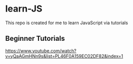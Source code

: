 # learn-JS
This repo is created for me to learn JavaScript via tutorials

Beginner Tutorials
------------------

https://www.youtube.com/watch?v=yQaAGmHNn9s&list=PL46F0A159EC02DF82&index=1


